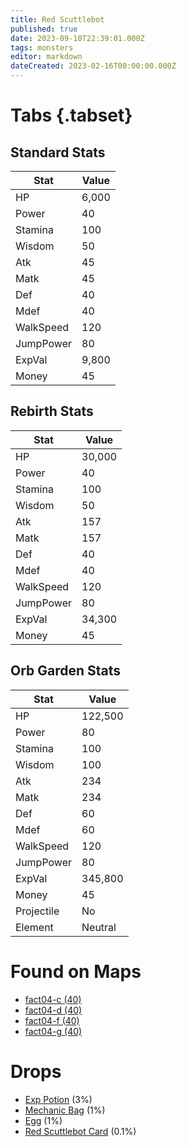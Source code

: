 ```yaml
---
title: Red Scuttlebot
published: true
date: 2023-09-10T22:39:01.000Z
tags: monsters
editor: markdown
dateCreated: 2023-02-16T00:00:00.000Z
---
```


# Tabs {.tabset}

## Standard Stats

|Stat|Value|
|-|-|
|HP|6,000|
|Power|40|
|Stamina|100|
|Wisdom|50|
|Atk|45|
|Matk|45|
|Def|40|
|Mdef|40|
|WalkSpeed|120|
|JumpPower|80|
|ExpVal|9,800|
|Money|45|
## Rebirth Stats

|Stat|Value|
|-|-|
|HP|30,000|
|Power|40|
|Stamina|100|
|Wisdom|50|
|Atk|157|
|Matk|157|
|Def|40|
|Mdef|40|
|WalkSpeed|120|
|JumpPower|80|
|ExpVal|34,300|
|Money|45|
## Orb Garden Stats

|Stat|Value|
|-|-|
|HP|122,500|
|Power|80|
|Stamina|100|
|Wisdom|100|
|Atk|234|
|Matk|234|
|Def|60|
|Mdef|60|
|WalkSpeed|120|
|JumpPower|80|
|ExpVal|345,800|
|Money|45|
|Projectile|No|
|Element|Neutral|

# Found on Maps
 * [fact04-c (40)](/maps/fact04-c)
 * [fact04-d (40)](/maps/fact04-d)
 * [fact04-f (40)](/maps/fact04-f)
 * [fact04-g (40)](/maps/fact04-g)

# Drops
 * [Exp Potion](/items/exp-potion) (3%)
 * [Mechanic Bag](/items/mechanic-bag) (1%)
 * [Egg](/items/egg) (1%)
 * [Red Scuttlebot Card](/items/red-scuttlebot-card) (0.1%)
